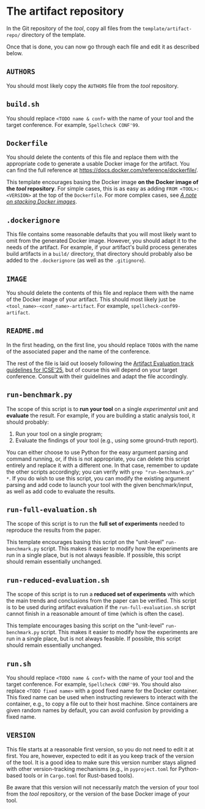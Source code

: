 # The artifact repository
In the Git repository of the _tool_, copy all files from the `template/artifact-repo/` directory of
the template.

Once that is done, you can now go through each file and edit it as described below.

## `AUTHORS`
You should most likely copy the `AUTHORS` file from the _tool_ repository.

## `build.sh`
You should replace `<TODO name & conf>` with the name of your tool and the target conference. For
example, `Spellcheck CONF'99`.

## `Dockerfile`
You should delete the contents of this file and replace them with the appropriate code to generate
a usable Docker image for the artifact. You can find the full reference at
<https://docs.docker.com/reference/dockerfile/>.

This template encourages basing the Docker image **on the Docker image of the _tool_ repository**.
For simple cases, this is as easy as adding `FROM <TOOL>:<VERSION>` at the top of the `Dockerfile`.
For more complex cases, see [_A note on stacking Docker images_](./stacking-docker-images.md).

## `.dockerignore`
This file contains some reasonable defaults that you will most likely want to omit from the
generated Docker image. However, you should adapt it to the needs of the artifact. For example, if
your artifact's build process generates build artifacts in a `build/` directory, that directory
should probably also be added to the `.dockerignore` (as well as the `.gitignore`).

## `IMAGE`
You should delete the contents of this file and replace them with the name of the Docker image of
your artifact. This should most likely just be `<tool_name>-<conf_name>-artifact`. For example,
`spellcheck-conf99-artifact`.

## `README.md`
In the first heading, on the first line, you should replace `TODO`s with the name of the associated
paper and the name of the conference.

The rest of the file is laid out loosely following the [Artifact Evaluation track guidelines for
ICSE'25](https://conf.researchr.org/track/icse-2025/icse-2025-artifact-evaluation), but of course
this will depend on your target conference. Consult with their guidelines and adapt the file
accordingly.

## `run-benchmark.py`
The scope of this script is to **run your tool** on a single _experimental unit_ and **evaluate**
the result. For example, if you are building a static analysis tool, it should probably:
1. Run your tool on a single program;
2. Evaluate the findings of your tool (e.g., using some ground-truth report).

You can either choose to use Python for the easy argument parsing and command running, or, if this
is not appropriate, you can delete this script entirely and replace it with a different one. In
that case, remember to update the other scripts accordingly; you can verify with
`grep "run-benchmark.py" *`. If you do wish to use this script, you can modify the existing
argument parsing and add code to launch your tool with the given benchmark/input, as well as
add code to evaluate the results.

## `run-full-evaluation.sh`
The scope of this script is to run the **full set of experiments** needed to reproduce the results
from the paper.

This template encourages basing this script on the "unit-level" `run-benchmark.py` script. This
makes it easier to modify how the experiments are run in a single place, but is not always
feasible. If possible, this script should remain essentially unchanged.

## `run-reduced-evaluation.sh`
The scope of this script is to run a **reduced set of experiments** with which the main trends and
conclusions from the paper can be verified. This script is to be used during artifact evaluation if
the `run-full-evaluation.sh` script cannot finish in a reasonable amount of time (which is often
the case).

This template encourages basing this script on the "unit-level" `run-benchmark.py` script. This
makes it easier to modify how the experiments are run in a single place, but is not always
feasible. If possible, this script should remain essentially unchanged.

## `run.sh`
You should replace `<TODO name & conf>` with the name of your tool and the target conference. For
example, `Spellcheck CONF'99`. You should also replace `<TODO fixed name>` with a good fixed name
for the Docker container. This fixed name can be used when instructing reviewers to interact with
the container, e.g., to copy a file out to their host machine. Since containers are given random
names by default, you can avoid confusion by providing a fixed name.

## `VERSION`
This file starts at a reasonable first version, so you do not need to edit it at first. You are,
however, expected to edit it as you keep track of the version of the tool. It is a good idea to
make sure this version number stays aligned with other version-tracking mechanisms (e.g., in
`pyproject.toml` for Python-based tools or in `Cargo.toml` for Rust-based tools).

Be aware that this version will not necessarily match the version of your tool from the _tool_
repository, or the version of the base Docker image of your tool.
